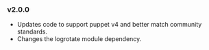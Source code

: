 ### v2.0.0

 - Updates code to support puppet v4 and better match community standards.
 - Changes the logrotate module dependency.
